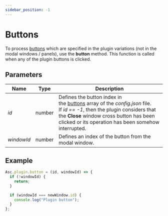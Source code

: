 ```yaml
---
sidebar_position: -1
---
```


# Buttons

To process [buttons](../structure/configuration/configuration.md#variationsbuttons) which are specified in the plugin variations (not in the modal windows / panels), use the **button** method. This function is called when any of the plugin buttons is clicked.

## Parameters

| Name       | Type   | Description                                                                                                                                                                                                                                                                     |
| ---------- | ------ | ------------------------------------------------------------------------------------------------------------------------------------------------------------------------------------------------------------------------------------------------------------------------------- |
| *id*       | number | Defines the button index in the [buttons](../structure/configuration/configuration.md#variationsbuttons) array of the *config.json* file. If *id == -1*, then the plugin considers that the **Close** window cross button has been clicked or its operation has been somehow interrupted. |
| *windowId* | number | Defines an index of the button from the modal window.                                                                                                                                                                                                                           |

## Example

``` ts
Asc.plugin.button = (id, windowId) => {
  if (!windowId) {
    return;
  }

  if (windowId === newWindow.id) {
    console.log("Plugin button");
  }
};
```
